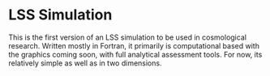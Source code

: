 # LSS Simulation
This is the first version of an LSS simulation to be used in cosmological research. Written mostly in Fortran, it primarily is computational based with the graphics coming soon, with full analytical assessment tools. For now, its relatively simple as well as in two dimensions.
